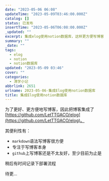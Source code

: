 ```yaml
---
date: "2023-05-06 06:08"
updateTime: "2023-05-09T03:46:00.000Z"
catalog: []
status: 已发布
insertTime: "2023-05-06T06:08:00.000Z"
_updated: ""
excerpt: 集成elog使用notion数据库，这样更方便写博客
summary: ""
_date: ""
tags:
  - elog
  - notion
  - notion数据库
updated: "2023-05-09 03:46"
cover: ""
categories:
  - 清学小记
abbrlink: 2651
urlname: 2023-05-06-集成Elog使用notion数据库
title: 集成Elog使用notion数据库
---
```


为了更好、更方便地写博客，因此把博客集成了[https://github.com/LetTTGACO/elog](https://github.com/LetTTGACO/elog)。

其便利性有：

- `markdown`语法写博客很方便
- 专注于写博客本身
- `github`上写博客还是不太友好，至少目前为止是

稍后有时间记录下部署流程

待更…
